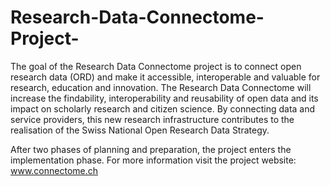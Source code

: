 # Research-Data-Connectome-Project-
The goal of the Research Data Connectome project is to connect open research data (ORD) and make it accessible, interoperable and valuable for research, education and innovation. The Research Data Connectome will increase the findability, interoperability and reusability of open data and its impact on scholarly research and citizen science. By connecting data and service providers, this new research infrastructure contributes to the realisation of the Swiss National Open Research Data Strategy.

After two phases of planning and preparation, the project enters the implementation phase. 
For more information visit the project website: www.connectome.ch 
